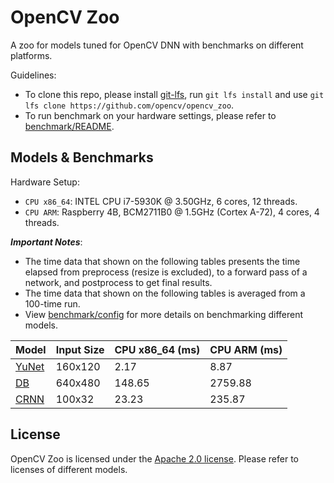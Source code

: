 # OpenCV Zoo

A zoo for models tuned for OpenCV DNN with benchmarks on different platforms.

Guidelines:
- To clone this repo, please install [git-lfs](https://git-lfs.github.com/), run `git lfs install` and use `git lfs clone https://github.com/opencv/opencv_zoo`.
- To run benchmark on your hardware settings, please refer to [benchmark/README](./benchmark/README.md).

## Models & Benchmarks

Hardware Setup:
- `CPU x86_64`: INTEL CPU i7-5930K @ 3.50GHz, 6 cores, 12 threads.
- `CPU ARM`: Raspberry 4B, BCM2711B0 @ 1.5GHz (Cortex A-72), 4 cores, 4 threads.
<!--
- `GPU CUDA`: NVIDIA Jetson Nano B01, 128-core Maxwell, Quad-core ARM A57 @ 1.43 GHz.
-->

***Important Notes***:
- The time data that shown on the following tables presents the time elapsed from preprocess (resize is excluded), to a forward pass of a network, and postprocess to get final results.
- The time data that shown on the following tables is averaged from a 100-time run.
- View [benchmark/config](./benchmark/config) for more details on benchmarking different models.

<!--
| Model | Input Size | CPU x86_64 (ms) | CPU ARM (ms) | GPU CUDA (ms) |
|-------|------------|-----------------|--------------|---------------|
| [YuNet](./models/face_detection_yunet) | 160x120 | 2.17   | 8.87    | 14.95  |
| [DB](./models/text_detection_db)       | 640x480 | 148.65 | 2759.88 | 218.25 |
| [CRNN](./models/text_recognition_crnn) | 100x32  | 23.23  | 235.87  | 195.20 |
-->
| Model | Input Size | CPU x86_64 (ms) | CPU ARM (ms) |
|-------|------------|-----------------|--------------|
| [YuNet](./models/face_detection_yunet) | 160x120 | 2.17   | 8.87    |
| [DB](./models/text_detection_db)       | 640x480 | 148.65 | 2759.88 |
| [CRNN](./models/text_recognition_crnn) | 100x32  | 23.23  | 235.87  |


## License

OpenCV Zoo is licensed under the [Apache 2.0 license](./LICENSE). Please refer to licenses of different models.
